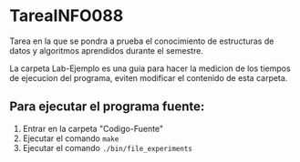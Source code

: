# TareaINFO088
Tarea en la que se pondra a prueba el conocimiento de estructuras de datos y algoritmos aprendidos durante el semestre.

La carpeta Lab-Ejemplo es una guia para hacer la medicion de los tiempos de ejecucion del programa, eviten modificar el contenido de esta carpeta.

## Para ejecutar el programa fuente:
1) Entrar en la carpeta "Codigo-Fuente"
2) Ejecutar el comando
`make`
3) Ejecutar el comando
`./bin/file_experiments`
